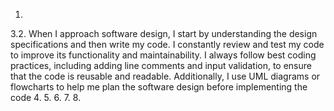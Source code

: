 1.
3.2.	When I approach software design, I start by understanding the design specifications and then write my code. I constantly review and test my code to improve its functionality and maintainability. I always follow best coding practices, including adding line comments and input validation, to ensure that the code is reusable and readable.
  Additionally, I use UML diagrams or flowcharts to help me plan the software design before implementing the code
4.
5.
6.
7.
8.	
